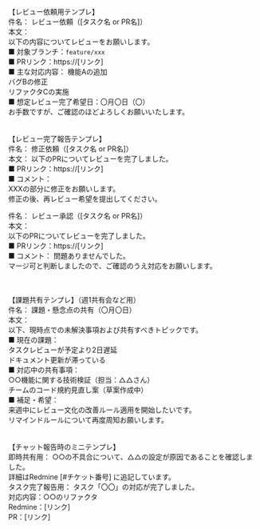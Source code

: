 【レビュー依頼用テンプレ】 <br>
件名： レビュー依頼（[タスク名 or PR名]） <br>
本文： <br>
以下の内容についてレビューをお願いします。 <br>
■ 対象ブランチ：`feature/xxx` <br>
■ PRリンク：https://[リンク] <br>
■ 主な対応内容：
機能Aの追加 <br>
バグBの修正 <br>
リファクタCの実施 <br>
■ 想定レビュー完了希望日：〇月〇日（〇） <br>
お手数ですが、ご確認のほどよろしくお願いいたします。 <br>
<br>
<br>
【レビュー完了報告テンプレ】　<br>
件名： 修正依頼（[タスク名 or PR名]）<br>
本文：
以下のPRについてレビューを完了しました。<br>
■ PRリンク：https://[リンク] <br>
■ コメント： <br>
XXXの部分に修正をお願いします。 <br>
修正の後、再レビュー希望を提出してください。 <br>

件名： レビュー承認（[タスク名 or PR名]）<br>
本文： <br>
以下のPRについてレビューを完了しました。<br>
■ PRリンク：https://[リンク] <br>
■ コメント：
問題ありませんでした。 <br>
マージ可と判断しましたので、ご確認のうえ対応をお願いします。<br>

<br>
<br>
【課題共有テンプレ】（週1共有会など用） <br>
件名： 課題・懸念点の共有（〇月〇日） <br>
本文： <br>
以下、現時点での未解決事項および共有すべきトピックです。 <br>
■ 現在の課題： <br>
タスクレビューが予定より2日遅延 <br>
ドキュメント更新が滞っている <br>
■ 対応中の共有事項： <br>
○○機能に関する技術検証（担当：△△さん） <br>
チームのコード規約見直し案（草案作成中） <br>
■ 補足・希望： <br>
来週中にレビュー文化の改善ルール適用を開始したいです。 <br>
リマインドルールについて再度周知お願いします。 <br>
<br>
<br>
【チャット報告時のミニテンプレ】 <br>
即時共有用：
○○の不具合について、△△の設定が原因であることを確認しました。 <br>
詳細はRedmine [#チケット番号] に追記しています。 <br>
タスク完了報告用：
タスク「〇〇」の対応が完了しました。 <br>
対応内容：○○のリファクタ <br>
Redmine：[リンク]  <br>
PR：[リンク]  <br>
<br>
